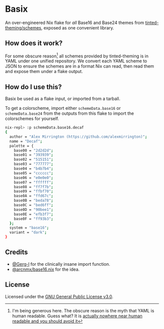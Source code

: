 # Basix

An over-engineered Nix flake for _all_ Base16 and Base24 themes from
[tinted-theming/schemes](https://github.com/tinted-theming/schemes), exposed as
one convenient library.

## How does it work?

For some obscure reason[^1] all schemes provided by tinted-theming is in YAML
under one unified repository. We convert each YAML scheme to JSON to ensure the
schemes are in a format Nix can read, then read them and expose them under a
flake output.

## How do I use this?

Basix be used as a flake input, or imported from a tarball.

To get a colorscheme, import either `schemeData.base16` or `schemeData.base24`
from the outputs from this flake to import the colorschemes for yourself.

```bash
nix-repl> :p schemeData.base16.decaf
{
  author = "Alex Mirrington (https://github.com/alexmirrington)";
  name = "Decaf";
  palette = {
    base00 = "2d2d2d";
    base01 = "393939";
    base02 = "515151";
    base03 = "777777";
    base04 = "b4b7b4";
    base05 = "cccccc";
    base06 = "e0e0e0";
    base07 = "ffffff";
    base08 = "ff7f7b";
    base09 = "ffbf70";
    base0A = "ffd67c";
    base0B = "beda78";
    base0C = "bed6ff";
    base0D = "90bee1";
    base0E = "efb3f7";
    base0F = "ff93b3";
  };
  system = "base16";
  variant = "dark";
}
```

## Credits

- [@Gerg-l](https://github.com/gerg-l) for the clinically insane import
  function.
- [@arcnmx/base16.nix](https://github.com/arcnmx/base16.nix) for the idea.

## License

Licensed under the [GNU General Public License v3.0](LICENSE).

[^1]:
    I'm being generous here. The obscure reason is the myth that YAML is human
    readable. Guess what? It is [actually nowhere near human readable and you
    should avoid it](https://ruudvanasseldonk.com/2023/01/11/the-yaml-document-from-hell)
